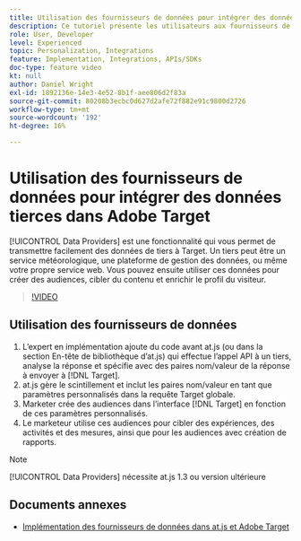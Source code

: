 ```yaml
---
title: Utilisation des fournisseurs de données pour intégrer des données tierces
description: Ce tutoriel présente les utilisateurs aux fournisseurs de données. Découvrez comment utiliser la fonctionnalité Fournisseurs de données pour transmettre facilement des données provenant de tiers à Adobe Target.
role: User, Developer
level: Experienced
topic: Personalization, Integrations
feature: Implementation, Integrations, APIs/SDKs
doc-type: feature video
kt: null
author: Daniel Wright
exl-id: 1892136e-14e3-4e52-8b1f-aee806d2f83a
source-git-commit: 80208b3ecbc0d627d2afe72f882e91c9800d2726
workflow-type: tm+mt
source-wordcount: '192'
ht-degree: 16%

---
```


# Utilisation des fournisseurs de données pour intégrer des données tierces dans Adobe Target

[!UICONTROL Data Providers] est une fonctionnalité qui vous permet de transmettre facilement des données de tiers à Target.  Un tiers peut être un service météorologique, une plateforme de gestion des données, ou même votre propre service web. Vous pouvez ensuite utiliser ces données pour créer des audiences, cibler du contenu et enrichir le profil du visiteur.

>[!VIDEO](https://video.tv.adobe.com/v/22349/?quality=12)

## Utilisation des fournisseurs de données

1. L’expert en implémentation ajoute du code avant at.js (ou dans la section En-tête de bibliothèque d’at.js) qui effectue l’appel API à un tiers, analyse la réponse et spécifie avec des paires nom/valeur de la réponse à envoyer à [!DNL Target].
1. at.js gère le scintillement et inclut les paires nom/valeur en tant que paramètres personnalisés dans la requête Target globale.
1. Marketer crée des audiences dans l’interface [!DNL Target] en fonction de ces paramètres personnalisés.
1. Le marketeur utilise ces audiences pour cibler des expériences, des activités et des mesures, ainsi que pour les audiences avec création de rapports.

>[!NOTE]
>
>[!UICONTROL Data Providers] nécessite at.js 1.3 ou version ultérieure

## Documents annexes

* [Implémentation des fournisseurs de données dans at.js et Adobe Target](implement-data-providers-to-integrate-third-party-data.md)
